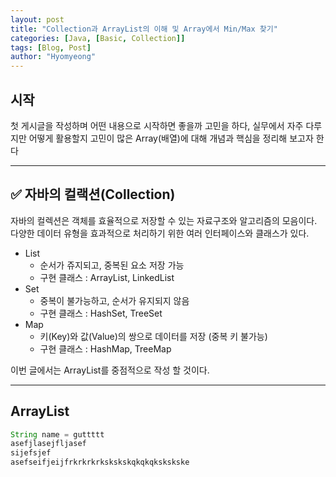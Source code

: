 ```yaml
---
layout: post
title: "Collection과 ArrayList의 이해 및 Array에서 Min/Max 찾기"
categories: [Java, [Basic, Collection]]
tags: [Blog, Post]
author: "Hyomyeong"
---
```


## 시작
첫 게시글을 작성하며 어떤 내용으로 시작하면 좋을까 고민을 하다, 실무에서 자주 다루지만 어떻게 활용할지 고민이 많은 Array(배열)에 대해 개념과 핵심을 정리해 보고자 한다

---
## ✅ 자바의 컬랙션(Collection)
자바의 컬렉션은 객체를 효율적으로 저장할 수 있는 자료구조와 알고리즘의 모음이다. 다양한 데이터 유형을 효과적으로 처리하기 위한 여러 인터페이스와 클래스가 있다.
- List
    - 순서가 쥬지되고, 중복된 요소 저장 가능
    - 구현 클래스 : ArrayList, LinkedList
- Set
    - 중복이 불가능하고, 순서가 유지되지 않음
    - 구현 클래스 : HashSet, TreeSet
- Map
    - 키(Key)와 값(Value)의 쌍으로 데이터를 저장 (중복 키 불가능)
    - 구현 클래스 : HashMap, TreeMap

이번 글에서는 ArrayList를 중점적으로 작성 할 것이다.

---
## ArrayList
``` java
String name = guttttt
asefjlasejfljasef
sijefsjef
asefseifjeijfrkrkrkrkskskskqkqkqkskskske
```